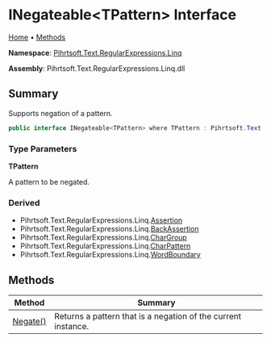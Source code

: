 # INegateable\<TPattern> Interface

[Home](../../../../../README.md) &#x2022; [Methods](#methods)

**Namespace**: [Pihrtsoft.Text.RegularExpressions.Linq](../README.md)

**Assembly**: Pihrtsoft\.Text\.RegularExpressions\.Linq\.dll

## Summary

Supports negation of a pattern\.

```csharp
public interface INegateable<TPattern> where TPattern : Pihrtsoft.Text.RegularExpressions.Linq.Pattern
```

### Type Parameters

**TPattern**

A pattern to be negated\.

### Derived

* Pihrtsoft\.Text\.RegularExpressions\.Linq\.[Assertion](../Assertion/README.md)
* Pihrtsoft\.Text\.RegularExpressions\.Linq\.[BackAssertion](../BackAssertion/README.md)
* Pihrtsoft\.Text\.RegularExpressions\.Linq\.[CharGroup](../CharGroup/README.md)
* Pihrtsoft\.Text\.RegularExpressions\.Linq\.[CharPattern](../CharPattern/README.md)
* Pihrtsoft\.Text\.RegularExpressions\.Linq\.[WordBoundary](../WordBoundary/README.md)

## Methods

| Method | Summary |
| ------ | ------- |
| [Negate()](Negate/README.md) | Returns a pattern that is a negation of the current instance\. |

